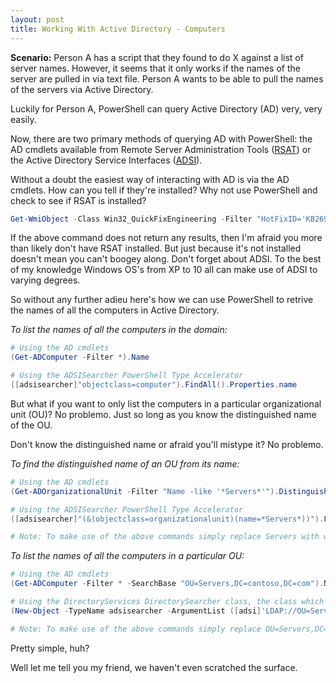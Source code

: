```yaml
---
layout: post
title: Working With Active Directory - Computers
---
```


**Scenario:** Person A has a script that they found to do X against a list of server names. However, it seems that it only works if the names of the server are pulled in via text file. Person A wants to be able to pull the names of the servers via Active Directory.

Luckily for Person A, PowerShell can query Active Directory (AD) very, very easily.

Now, there are two primary methods of querying AD with PowerShell: the AD cmdlets available from Remote Server Administration Tools ([RSAT](https://support.microsoft.com/en-us/kb/2693643)) or the Active Directory Service Interfaces ([ADSI](https://msdn.microsoft.com/en-us/library/windows/desktop/aa772170(v=vs.85).aspx)).

Without a doubt the easiest way of interacting with AD is via the AD cmdlets. How can you tell if they're installed? Why not use PowerShell and check to see if RSAT is installed?

```powershell
Get-WmiObject -Class Win32_QuickFixEngineering -Filter "HotFixID='KB2693643'"
```

If the above command does not return any results, then I'm afraid you more than likely don't have RSAT installed. But just because it's not installed doesn't mean you can't boogey along. Don't forget about ADSI. To the best of my knowledge Windows OS's from XP to 10 all can make use of ADSI to varying degrees.

So without any further adieu here's how we can use PowerShell to retrive the names of all the computers in Active Directory.

*To list the names of all the computers in the domain:*

```powershell
# Using the AD cmdlets
(Get-ADComputer -Filter *).Name

# Using the ADSISearcher PowerShell Type Accelerator
([adsisearcher]"objectclass=computer").FindAll().Properties.name

```

But what if you want to only list the computers in a particular organizational unit (OU)? No problemo. Just so long as you know the distinguished name of the OU.

Don't know the distinguished name or afraid you'll mistype it? No problemo.

*To find the distinguished name of an OU from its name:*

```powershell
# Using the AD cmdlets
(Get-ADOrganizationalUnit -Filter "Name -like '*Servers*'").DistinguishedName

# Using the ADSISearcher PowerShell Type Accelerator
([adsisearcher]"(&(objectclass=organizationalunit)(name=*Servers*))").FindAll().Properties.distinguishedname

# Note: To make use of the above commands simply replace Servers with with the name of your OU.
```

*To list the names of all the computers in a particular OU:*

```powershell
# Using the AD cmdlets
(Get-ADComputer -Filter * -SearchBase "OU=Servers,DC=contoso,DC=com").Name

# Using the DirectoryServices DirectorySearcher class, the class which the ADSISearcher PowerShell Type accelerator abstracts
(New-Object -TypeName adsisearcher -ArgumentList ([adsi]'LDAP://OU=Servers,DC=contoso,DC=com', '(objectclass=computer)')).FindAll().Properties.name

# Note: To make use of the above commands simply replace OU=Servers,DC=contoso,DC=com with with the distinguished name of your OU.
```

Pretty simple, huh? 

Well let me tell you my friend, we haven't even scratched the surface. 

